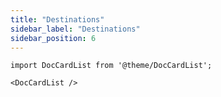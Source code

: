 ```yaml
---
title: "Destinations"
sidebar_label: "Destinations"
sidebar_position: 6
---
```


```mdx-code-block
import DocCardList from '@theme/DocCardList';

<DocCardList />
```
